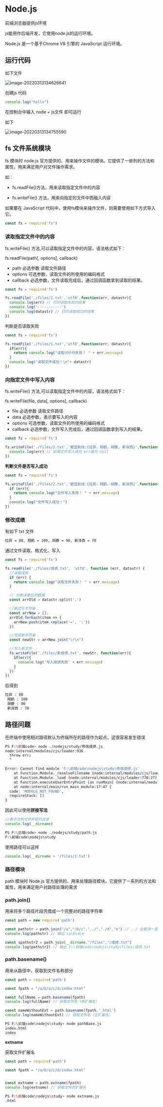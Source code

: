 # Node.js



前端浏览器提供js环境

js能用作后端开发，它使用node.js的运行环境。



Node.js 是一个基于Chrome V8 引擎的 JavaScript 运行环境。







## 运行代码

如下文件

![image-20220313134626641](C:\Users\H1g0r\AppData\Roaming\Typora\typora-user-images\image-20220313134626641.png)

创建js 代码

``` js
console.log("hello")
```



在控制台中输入 node + js文件 即可运行

如下

![image-20220313134755590](C:\Users\H1g0r\AppData\Roaming\Typora\typora-user-images\image-20220313134755590.png)





## fs 文件系统模块



fs 模块时 node.js 官方提供的、用来操作文件的模块。它提供了一些列的方法和属性，用来满足用户对文件操作需求。

如：

* fs.readFile()方法，用来读取指定文件中的内容

* fs.writeFile() 方法，用来向指定的文件中西融入内容

如果要在 JavaScript 代码中，使用fs模块来操作文件，则需要使用如下方式导入它。

``` js
const fs = require('fs')
```



### 读取指定文件中的内容

fs.writeFile() 方法,可以读取指定文件中的内容，语法格式如下：

fs.readFile(path[, options], callback)

- path 必选参数 读取文件路径
- options 可选参数，读取文件的所使用的编码格式
- callback 必选参数，文件读取完成后，通过回调函数拿到读取的结果。



``` js
const fs = require('fs')

fs.readFile('./files/1.txt','utf8',function(err, datastr){
  console.log(err) // 打印读取失败的结果
  console.log('-----------')
  console.log(datastr) // 打印读取成功的结果
})
```



判断是否读取失败

``` js
const fs = require('fs')

fs.readFile('./files/1.txt','utf8',function(err, datastr){
  if(err){
    return console.log("读取问价你失败！ " + err.message)
  }
  console.log("读取文件成功！\n"+ datastr)
})
```



### 向指定文件中写入内容

fs.writeFile() 方法,可以读取指定文件中的内容，语法格式如下：

fs.writeFile(file, data[, options], callback)

- file 必选参数 读取文件路径
- data 必选参数，表示要写入的内容
- options 可选参数，读取文件的所使用的编码格式
- callback 必选参数，文件写入完成后，通过回调函数拿到写入的结果。



``` js
const fs = require('fs')

fs.writeFile('./files/2.txt','碧蓝航线:{拉菲，翔鹤，胡滕, 新泽西}',function(err){
  console.log(err) // 如果文件写入成功 err值为 null
})
```



**判断文件是否写入成功**

``` js
const fs = require('fs')

fs.writeFile('./files/2.txt','碧蓝航线:{拉菲，翔鹤，胡滕, 新泽西}',function(err){
  if (err){
    return console.log("文件写入失败！ " + err.message)
  }
  console.log("文件写入成功！")
})
```



### 修改成绩

有如下 txt 文件

``` txt
拉菲 = 80, 翔鹤 = 100, 胡滕 = 90, 新泽西 = 70
```



通过文件读取、格式化、写入

``` js
const fs = require('fs')

fs.readFile('./files/成绩.txt', 'utf8', function (err, datastr) {
  //读取成绩
  if (err) {
    return console.log("读取文件失败！ " + err.message)
  }

  // 分割读取后的数据
  const arrOld = datastr.split(',')

  //格式化字符串
  const arrNew = [];
  arrOld.forEach(item => {
    arrNew.push(item.replace('=', ':'))
  })

  //完成新字符串
  const newStr = arrNew.join("\r\n")

  //写入新文件
  fs.writeFile('./files/新成绩.txt', newStr, function(err){
    if(err){
      console.log('写入成绩失败' + err.message)
    }
  })
})
```



后得到



``` txt
拉菲 : 80
 翔鹤 : 100
 胡滕 : 90
 新泽西 : 70
```





## 路径问题

在终端中使用相对路径默认为终端所在的路径作为起点，这很容易发生错误

``` bash
PS F:\前端code> node ./nodejs/study/修改成绩.js
node:internal/modules/cjs/loader:936
  throw err;
  ^

Error: Cannot find module 'F:\前端code\nodejs\study\修改成绩.js'
    at Function.Module._resolveFilename (node:internal/modules/cjs/loader:933:15)
    at Function.Module._load (node:internal/modules/cjs/loader:778:27)
    at Function.executeUserEntryPoint [as runMain] (node:internal/modules/run_main:77:12)
    at node:internal/main/run_main_module:17:47 {
  code: 'MODULE_NOT_FOUND',
  requireStack: []
}
```





因此可以使用**拼接写法**



``` js
//表示当前文件所处的目录
console.log(__dirname)
```



``` bash
PS F:\前端code> node ./nodejs/study/path.js
F:\前端code\nodejs\study
```





使用路径可以这样 

``` js
console.log(__dirname + '/files/1.txt')
```



### 路径模块

path 模块时 Node.js 官方提供的、用来处理路径模块。它提供了一系列的方法和属性，用来满足用户对路径处理的需求



### path.join()

用来将多个路径片段凭借成一个完整对的路径字符串



``` js
const path = new require('path')

const pathstr = path.join("/a","/b/c","../","./d","e") // ../ 会抵消一层路径
console.log(pathstr) // 输出 \a\b\d\e

const spathstr2 = path.join(__dirname,"/files","/成绩.txt")
console.log(pathstr2) // 输出 F:\前端code\nodejs\study\files\成绩.txt
```





### path.basename()

用来从路径中，获取到文件名称部分

``` js
const path = require('path')

const fpath = "/a/b/a/c/d/index.html"

const fullName = path.basename(fpath)
console.log(fullName) // 获取文件名（带扩展名）

const nameWithoutExt = path.basename(fpath,'.html')
console.log(nameWithoutExt) // 获取文件名（无扩展名）
```



``` bash
PS F:\前端code\nodejs\study> node pathBase.js
index.html
index
```



**extname**

获取文件扩展名

``` js
const path = require('path')

const fpath = "/a/b/a/c/d/index.html"


const extname = path.extname(fpath)
console.log(extname) // 获取文件的扩展名
```



``` bash
PS F:\前端code\nodejs\study> node extname.js
.html
```


